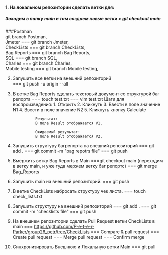 #### 1. На локальном репозитории сделать ветки для:
##### Зоходим в папку main и там создаем новые ветки > git checkout main
 ###Postman      
  git branch Postman,  
 Jmeter       === git branch Jmeter,         
 CheckLists   === git branch CheckLists,    
 Bag Reports  === git branch Bag Reports,  
 SQL          === git branch SQL,            
 Charles      === git branch Charles,         
 Mobile testing === git branch Mobile testing,  

2. Запушить все ветки на внешний репозиторий  
	=== git push -u origin --all
3. В ветке Bag Reports сделать текстовый документ со структурой баг репорта
	=== touch test.txt
	=== vim test.txt
	 Шаги для воспроизведения:
                 1. Открыть
                 2. Кликнуть
                 3. Ввести в поле значение N1
                 4. Ввести в поле значение N2
                 5. Кликнуть кнопку Calculate

                 Результат:
                 В поле Result отображается V1.

                 Ожидаемый результат:
                 В поле Result отображается V2.

4. Запушить структуру багрепорта на внешний репозиторий 
	=== git add .
	=== git commit -m "bag repotrs file"
	=== git push
5. Вмержить ветку Bag Reports в Main 
	===git checkout main (переходим в ветку main, и уже туда мержем ветку баг репортс)
	=== git merge Bag_Reports
6. Запушить main на внешний репозиторий. === git push
7. В ветке CheckLists набросать структуру чек листа. === touch check_lists.txt
8. Запушить структуру на внешний репозиторий
	=== git add .
	=== git commit -m "checklists file"
	=== git push
9. На внешнем репозитории сделать Pull Request ветки CheckLists в main
	=== https://github.com/P-e-t-e-r-Parker/group26_petr/tree/CheckLists
	=== Compare & pull request
	=== Create pull request
	=== Merge pull request
   	=== Confirm merge
10. Синхронизировать Внешнюю и Локальную ветки Main	
	=== git pull	
